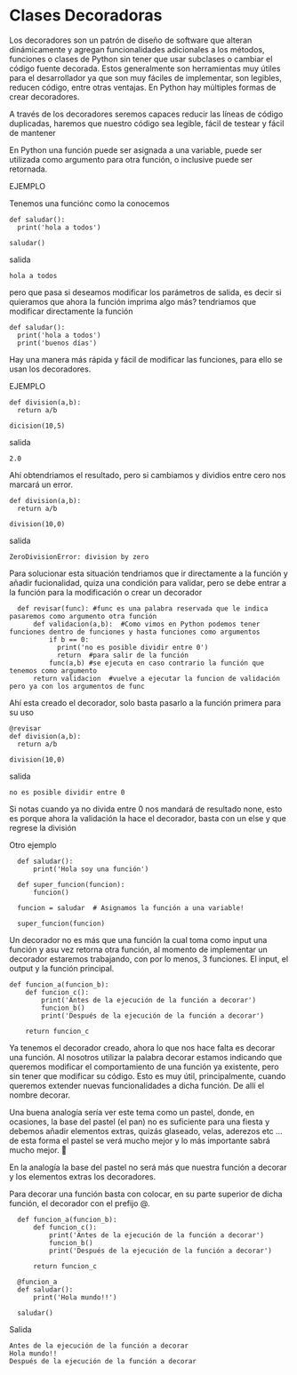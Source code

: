 # Clases Decoradoras
Los decoradores son un patrón de diseño de software que alteran
dinámicamente y agregan funcionalidades adicionales a los métodos, funciones
o clases de Python sin tener que usar subclases o cambiar el código fuente
decorada.
Estos generalmente son herramientas muy útiles para el desarrollador ya que
son muy fáciles de implementar, son legibles, reducen código, entre otras
ventajas. En Python hay múltiples formas de crear decoradores.

A través de los decoradores seremos capaces reducir las líneas de código duplicadas, haremos que nuestro código sea legible, fácil de testear y fácil de mantener

En Python una función puede ser asignada a una variable, puede ser utilizada como argumento para otra función, o inclusive puede ser retornada. 

EJEMPLO

Tenemos una funciónc como la conocemos

    def saludar():
      print('hola a todos')

    saludar()

salida

    hola a todos
    
pero que pasa si deseamos modificar los parámetros de salida, es decir si quieramos que ahora la función imprima algo más? tendriamos que modificar directamente la función

    def saludar():
      print('hola a todos')
      print('buenos días')

Hay una manera más rápida y fácil de modificar las funciones, para ello se usan los decoradores.

EJEMPLO

    def division(a,b):
      return a/b

    dicision(10,5)

salida

    2.0
    
Ahí obtendriamos el resultado, pero si cambiamos y dividios entre cero nos marcará un error.

    def division(a,b):
      return a/b

    division(10,0)

salida

    ZeroDivisionError: division by zero
    
Para solucionar esta situación tendriamos que ir directamente a la función y añadir fucionalidad, quiza una condición para validar, pero se debe entrar a la función para la modificación
o crear un decorador 

      def revisar(func): #func es una palabra reservada que le indica pasaremos como argumento otra función
          def validacion(a,b):  #Como vimos en Python podemos tener funciones dentro de funciones y hasta funciones como argumentos
              if b == 0:
                print('no es posible dividir entre 0')
                return  #para salir de la función
              func(a,b) #se ejecuta en caso contrario la función que tenemos como argumento
          return validacion  #vuelve a ejecutar la funcion de validación pero ya con los argumentos de func


Ahí esta creado el decorador, solo basta pasarlo a la función primera para su uso

    @revisar
    def division(a,b):
      return a/b

    division(10,0)
    
salida

    no es posible dividir entre 0
    
Si notas cuando ya no divida entre 0 nos mandará de resultado none, esto es porque ahora la validación la hace el decorador, basta con un else y que regrese la división
    
Otro ejemplo


      def saludar(): 
          print('Hola soy una función') 

      def super_funcion(funcion): 
          funcion() 

      funcion = saludar  # Asignamos la función a una variable!

      super_funcion(funcion)  
      
Un decorador no es más que una función la cual toma como input una función y asu vez retorna otra función, al momento de implementar un decorador estaremos trabajando, con por lo menos, 3 funciones. El input, el output y la función principal. 

    def funcion_a(funcion_b):
        def funcion_c():
            print('Antes de la ejecución de la función a decorar')
            funcion_b()
            print('Después de la ejecución de la función a decorar')

        return funcion_c
        
Ya tenemos el decorador creado, ahora lo que nos hace falta es decorar una función. Al nosotros utilizar la palabra decorar estamos indicando que queremos modificar el comportamiento de una función ya existente, pero sin tener que modificar su código. Esto es muy útil, principalmente, cuando queremos extender nuevas funcionalidades a dicha función. De allí el nombre decorar.

Una buena analogía sería ver este tema como un pastel, donde, en ocasiones, la base del pastel (el pan) no es suficiente para una fiesta y debemos añadir elementos extras, quizás glaseado, velas, aderezos etc ... de esta forma el pastel se verá mucho mejor y lo más importante sabrá mucho mejor. 🎂

En la analogía la base del pastel no será más que nuestra función a decorar y los elementos extras los decoradores.

Para decorar una función basta con colocar, en su parte superior de dicha función, el decorador con el prefijo @.


      def funcion_a(funcion_b):
          def funcion_c():
              print('Antes de la ejecución de la función a decorar')
              funcion_b()
              print('Después de la ejecución de la función a decorar')

          return funcion_c

      @funcion_a
      def saludar():
          print('Hola mundo!!')

      saludar()
      
 Salida
 
    Antes de la ejecución de la función a decorar
    Hola mundo!!
    Después de la ejecución de la función a decorar
